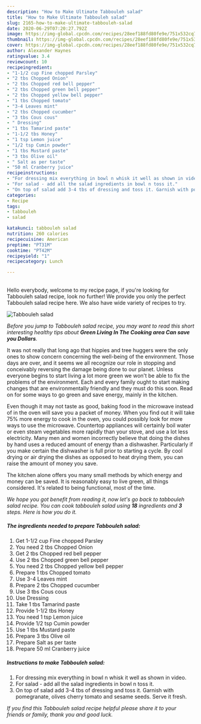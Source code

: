```yaml
---
description: "How to Make Ultimate Tabbouleh salad"
title: "How to Make Ultimate Tabbouleh salad"
slug: 2165-how-to-make-ultimate-tabbouleh-salad
date: 2020-06-29T07:20:27.792Z
image: https://img-global.cpcdn.com/recipes/28eef188fd80fe9e/751x532cq70/tabbouleh-salad-recipe-main-photo.jpg
thumbnail: https://img-global.cpcdn.com/recipes/28eef188fd80fe9e/751x532cq70/tabbouleh-salad-recipe-main-photo.jpg
cover: https://img-global.cpcdn.com/recipes/28eef188fd80fe9e/751x532cq70/tabbouleh-salad-recipe-main-photo.jpg
author: Alexander Haynes
ratingvalue: 3.4
reviewcount: 10
recipeingredient:
- "1-1/2 cup Fine chopped Parsley"
- "2 tbs Chopped Onion"
- "2 tbs Chopped red bell pepper"
- "2 tbs Chopped green bell pepper"
- "2 tbs Chopped yellow bell pepper"
- "1 tbs Chopped tomato"
- "3-4 Leaves mint"
- "2 tbs Chopped cucumber"
- "3 tbs Cous cous"
- " Dressing"
- "1 tbs Tamarind paste"
- "1-1/2 tbs Honey"
- "1 tsp Lemon juice"
- "1/2 tsp Cumin powder"
- "1 tbs Mustard paste"
- "3 tbs Olive oil"
- " Salt as per taste"
- "50 ml Cranberry juice"
recipeinstructions:
- "For dressing mix everything in bowl n whisk it well as shown in video."
- "For salad - add all the salad ingredients in bowl n toss it."
- "On top of salad add 3-4 tbs of dressing and toss it. Garnish with pomegranate, olives cherry tomato and sesame seeds. Serve it fresh."
categories:
- Recipe
tags:
- tabbouleh
- salad

katakunci: tabbouleh salad 
nutrition: 260 calories
recipecuisine: American
preptime: "PT31M"
cooktime: "PT42M"
recipeyield: "1"
recipecategory: Lunch

---
```

<br>
Hello everybody, welcome to my recipe page, if you're looking for Tabbouleh salad recipe, look no further! We provide you only the perfect Tabbouleh salad recipe here. We also have wide variety of recipes to try.
<br>


![Tabbouleh salad](https://img-global.cpcdn.com/recipes/28eef188fd80fe9e/751x532cq70/tabbouleh-salad-recipe-main-photo.jpg)

<i>Before you jump to Tabbouleh salad recipe, you may want to read this short interesting healthy tips about 
<strong>Green Living In The Cooking area Can save you Dollars</strong>.</i>
</br>

It was not really that long ago that hippies and tree huggers were the only ones to show concern concerning the well-being of the environment. Those days are over, and it seems we all recognize our role in stopping and conceivably reversing the damage being done to our planet. Unless everyone begins to start living a lot more green we won't be able to fix the problems of the environment. Each and every family ought to start making changes that are environmentally friendly and they must do this soon. Read on for some ways to go green and save energy, mainly in the kitchen.

Even though it may not taste as good, baking food in the microwave instead of in the oven will save you a packet of money. When you find out it will take 75% more energy to cook in the oven, you could possibly look for more ways to use the microwave. Countertop appliances will certainly boil water or even steam vegetables more rapidly than your stove, and use a lot less electricity. Many men and women incorrectly believe that doing the dishes by hand uses a reduced amount of energy than a dishwasher. Particularly if you make certain the dishwasher is full prior to starting a cycle. By cool drying or air drying the dishes as opposed to heat drying them, you can raise the amount of money you save.

The kitchen alone offers you many small methods by which energy and money can be saved. It is reasonably easy to live green, all things considered. It's related to being functional, most of the time.


<i>We hope you got benefit from reading it, now let's go back to tabbouleh salad recipe. You can cook tabbouleh salad using <strong>18</strong> ingredients and <strong>3</strong> steps. Here is how you do it.
</i>

##### The ingredients needed to prepare Tabbouleh salad:

1. Get 1-1/2 cup Fine chopped Parsley
1. You need 2 tbs Chopped Onion
1. Get 2 tbs Chopped red bell pepper
1. Use 2 tbs Chopped green bell pepper
1. You need 2 tbs Chopped yellow bell pepper
1. Prepare 1 tbs Chopped tomato
1. Use 3-4 Leaves mint
1. Prepare 2 tbs Chopped cucumber
1. Use 3 tbs Cous cous
1. Use  Dressing
1. Take 1 tbs Tamarind paste
1. Provide 1-1/2 tbs Honey
1. You need 1 tsp Lemon juice
1. Provide 1/2 tsp Cumin powder
1. Use 1 tbs Mustard paste
1. Prepare 3 tbs Olive oil
1. Prepare  Salt as per taste
1. Prepare 50 ml Cranberry juice


##### Instructions to make Tabbouleh salad:

1. For dressing mix everything in bowl n whisk it well as shown in video.
1. For salad - add all the salad ingredients in bowl n toss it.
1. On top of salad add 3-4 tbs of dressing and toss it. Garnish with pomegranate, olives cherry tomato and sesame seeds. Serve it fresh.


<i>If you find this Tabbouleh salad recipe helpful please share it to your friends or family, thank you and good luck.</i>
